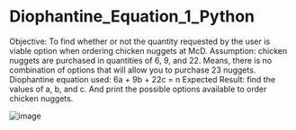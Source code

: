 # Diophantine_Equation_1_Python
Objective: To find whether or not the quantity requested by the user is viable option when ordering chicken nuggets at McD.
Assumption: chicken nuggets are purchased in quantities of 6, 9, and 22. Means, there is no combination of options that will allow you to purchase 23 nuggets.
Diophantine equation used: 6a + 9b + 22c = n
Expected Result: find the values of a, b, and c. And print the possible options available to order chicken nuggets.

![image](https://github.com/user-attachments/assets/a7bdf59d-185c-43d4-aa84-2755a1782177)
